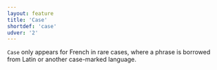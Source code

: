 ```yaml
---
layout: feature
title: 'Case'
shortdef: 'case'
udver: '2'
---
```


`Case` only appears for French in rare cases, where a phrase is borrowed from Latin or another case-marked language.
<!-- Interlanguage links updated Út zář 29 18:40:51 CEST 2020 -->
